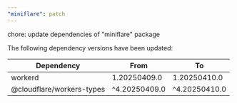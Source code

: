```yaml
---
"miniflare": patch
---
```


chore: update dependencies of "miniflare" package

The following dependency versions have been updated:

| Dependency                | From          | To            |
| ------------------------- | ------------- | ------------- |
| workerd                   | 1.20250409.0  | 1.20250410.0  |
| @cloudflare/workers-types | ^4.20250409.0 | ^4.20250410.0 |
